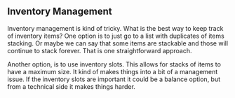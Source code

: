## Inventory Management
Inventory management is kind of tricky. What is the best way to keep track of inventory items?
One option is to just go to a list with duplicates of items stacking. Or maybe we can say that some items
are stackable and those will continue to stack forever. That is one straightforward approach.


Another option, is to use inventory slots. This allows for stacks of items to have a maximum size.
It kind of makes things into a bit of a management issue. If the inventory slots are important it
could be a balance option, but from a technical side it makes things harder.